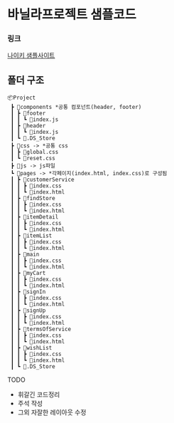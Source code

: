 # 바닐라프로젝트 샘플코드

### 링크
[나이키 샘플사이트](https://seokki2222.github.io/NikeProject/vanilaproject/pages/main/index.html)

## 폴더 구조

```
📦Project
 ┣ 📂components *공통 컴포넌트(header, footer)
 ┃ ┣ 📂footer
 ┃ ┃ ┗ 📜index.js
 ┃ ┣ 📂header
 ┃ ┃ ┗ 📜index.js
 ┃ ┗ 📜.DS_Store
 ┣ 📂css -> *공통 css
 ┃ ┣ 📜global.css
 ┃ ┗ 📜reset.css
 ┣ 📂js -> js파일
 ┗ 📂pages -> *각페이지(index.html, index.css)로 구성됨
 ┃ ┣ 📂customerService
 ┃ ┃ ┣ 📜index.css
 ┃ ┃ ┗ 📜index.html
 ┃ ┣ 📂findStore
 ┃ ┃ ┣ 📜index.css
 ┃ ┃ ┗ 📜index.html
 ┃ ┣ 📂itemDetail
 ┃ ┃ ┣ 📜index.css
 ┃ ┃ ┗ 📜index.html
 ┃ ┣ 📂itemList
 ┃ ┃ ┣ 📜index.css
 ┃ ┃ ┗ 📜index.html
 ┃ ┣ 📂main
 ┃ ┃ ┣ 📜index.css
 ┃ ┃ ┗ 📜index.html
 ┃ ┣ 📂myCart
 ┃ ┃ ┣ 📜index.css
 ┃ ┃ ┗ 📜index.html
 ┃ ┣ 📂signIn
 ┃ ┃ ┣ 📜index.css
 ┃ ┃ ┗ 📜index.html
 ┃ ┣ 📂signUp
 ┃ ┃ ┣ 📜index.css
 ┃ ┃ ┗ 📜index.html
 ┃ ┣ 📂termsOfService
 ┃ ┃ ┣ 📜index.css
 ┃ ┃ ┗ 📜index.html
 ┃ ┣ 📂wishList
 ┃ ┃ ┣ 📜index.css
 ┃ ┃ ┗ 📜index.html
 ┃ ┗ 📜.DS_Store
```

TODO
- 휘갈긴 코드정리
- 주석 작성
- 그외 자잘한 레이아웃 수정

